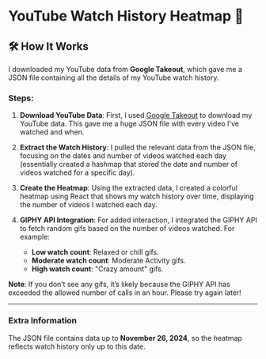 # YouTube Watch History Heatmap 🌟


## 🛠️ How It Works
I downloaded my YouTube data from **Google Takeout**, which gave me a JSON file containing all the details of my YouTube watch history.

### Steps:
1. **Download YouTube Data**: First, I used [Google Takeout](https://takeout.google.com/) to download my YouTube data. This gave me a huge JSON file with every video I've watched and when.
2. **Extract the Watch History**: I pulled the relevant data from the JSON file, focusing on the dates and number of videos watched each day (essentially created a hashmap that stored the date and number of videos watched for a specific day).
3. **Create the Heatmap**: Using the extracted data, I created a colorful heatmap using React that shows my watch history over time, displaying the number of videos I watched each day. 

4. **GIPHY API Integration**: For added interaction, I integrated the GIPHY API to fetch random gifs based on the number of videos watched. For example:
   - **Low watch count**: Relaxed or chill gifs.
   - **Moderate watch count**: Moderate Activity gifs.
   - **High watch count**: "Crazy amount" gifs.

**Note**: If you don’t see any gifs, it’s likely because the GIPHY API has exceeded the allowed number of calls in an hour. Please try again later!

---

### Extra Information
The JSON file contains data up to **November 26, 2024**, so the heatmap reflects watch history only up to this date.

